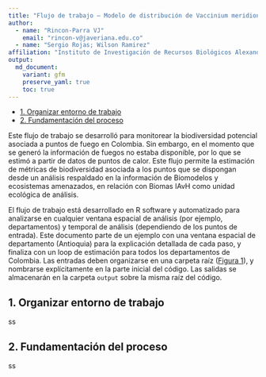 ```yaml
---
title: "Flujo de trabajo – Modelo de distribución de Vaccinium meridionale en el altiplano cundiboyacense, Colombia"
author: 
  - name: "Rincon-Parra VJ"
    email: "rincon-v@javeriana.edu.co"
  - name: "Sergio Rojas; Wilson Ramirez"
affiliation: "Instituto de Investigación de Recursos Biológicos Alexander von Humboldt - IAvH"
output: 
  md_document:
    variant: gfm
    preserve_yaml: true
    toc: true
---
```


- [1. Organizar entorno de trabajo](#organizar-entorno-de-trabajo)
- [2. Fundamentación del proceso](#fundamentación-del-proceso)

Este flujo de trabajo se desarrolló para monitorear la biodiversidad
potencial asociada a puntos de fuego en Colombia. Sin embargo, en el
momento que se generó la información de fuegos no estaba disponible, por
lo que se estimó a partir de datos de puntos de calor. Este flujo
permite la estimación de métricas de biodiversidad asociada a los puntos
que se dispongan desde un análisis respaldado en la información de
Biomodelos y ecosistemas amenazados, en relación con Biomas IAvH como
unidad ecológica de análisis.

El flujo de trabajo está desarrollado en R software y automatizado para
analizarse en cualquier ventana espacial de análisis (por ejemplo,
departamentos) y temporal de análisis (dependiendo de los puntos de
entrada). Este documento parte de un ejemplo con una ventana espacial de
departamento (Antioquia) para la explicación detallada de cada paso, y
finaliza con un loop de estimación para todos los departamentos de
Colombia. Las entradas deben organizarse en una carpeta raíz ([Figura
1](#ID_fig1)), y nombrarse explícitamente en la parte inicial del
código. Las salidas se almacenarán en la carpeta `output` sobre la misma
raíz del código.

## 1. Organizar entorno de trabajo

ss

## 2. Fundamentación del proceso

ss
